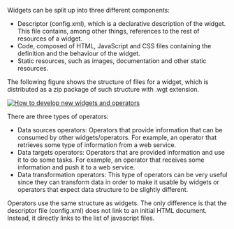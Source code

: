 Widgets can be split up into three different components:

-   Descriptor (config.xml), which is a declarative description of the
    widget. This file contains, among other things, references to the
    rest of resources of a widget.
-   Code, composed of HTML, JavaScript and CSS files containing the
    definition and the behaviour of the widget.
-   Static resources, such as images, documentation and other static
    resources.

The following figure shows the structure of files for a widget, which is
distributed as a zip package of such structure with .wgt extension.

[![How to develop new widgets and
operators](uploads/2015/04/How-to-develop-new-widgets-and-operators.png)](uploads/2015/04/How-to-develop-new-widgets-and-operators.png)

There are three types of operators:

-   Data sources operators: Operators that provide information that can
    be consumed by other widgets/operators. For example, an operator
    that retrieves some type of information from a web service.
-   Data targets operators: Operators that are provided information and
    use it to do some tasks. For example, an operator that receives some
    information and push it to a web service.
-   Data transformation operators: This type of operators can be very
    useful since they can transform data in order to make it usable by
    widgets or operators that expect data structure to be slightly
    different.

Operators use the same structure as widgets. The only difference is that
the descriptor file (config.xml) does not link to an initial HTML
document. Instead, it directly links to the list of javascript files.  

 
